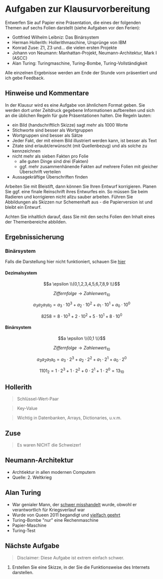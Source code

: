 Aufgaben zur Klausurvorbereitung
===================================

Entwerfen Sie auf Papier eine Präsentation, die eines der folgenden Themen auf sechs Folien darstellt (siehe Aufgaben vor den Ferien):

- Gottfried Wilhelm Leibniz: Das Binärsystem
- Herman Hollerith: Hollerithmaschine, Ursprünge von IBM
- Konrad Zuse: Z1, Z3 und... die vielen ersten Projekte
- Johann von Neumann: Manhattan-Projekt, Neumann-Architektur, Mark I (ASCC)
- Alan Turing: Turingmaschine, Turing-Bombe, Turing-Vollständigkeit

Alle einzelnen Ergebnisse werden am Ende der Stunde vorn präsentiert und ich gebe Feedback.

## Hinweise und Kommentare

In der Klausur wird es eine Aufgabe von ähnlichem Format geben. Sie werden dort unter Zeitdruck gegebene Informationen aufbereiten und sich an die üblichen Regeln für gute Präsentationen halten. Die Regeln lauten:

- ein Bild (handschriftlich Skizze) sagt mehr als 1000 Worte
- Stichworte sind besser als Wortgruppen
- Wortgruppen sind besser als Sätze
- Jeder Fakt, der mit einem Bild illustriert werden kann, ist besser als Text
- Zitate sind erlaubt/erwünscht (mit Quellenbezug) und als solche zu kennzeichnen
- nicht mehr als sieben Fakten pro Folie
    - alle guten Dinge sind drei (Fakten)
    - ggf. mehr zusammenhänende Fakten auf mehrere Folien mit gleicher Überschrift verteilen
- Aussagekräftige Überschriften finden

Arbeiten Sie mit Bleistift, dann können Sie Ihren Entwurf korrigieren. Planen Sie ggf. eine finale Reinschrift ihres Entwurfes ein. So müssen Sie beim Radieren und korrigieren nicht allzu sauber arbeiten. Führen Sie Abbildungen als Skizzen nur Schemenhaft aus - die Papierversion ist und bleibt ein Entwurf.

Achten Sie inhaltlich darauf, dass Sie mit den sechs Folien den Inhalt eines der Themenbereiche abbilden.

## Ergebnissicherung

### Binärsystem

Falls die Darstellung hier nicht funktioniert, schauen Sie [hier](https://docs.gcm.schule/pad/#/yTS3Pc_IQTBrNcLVOjk)

#### Dezimalsystem

$$a \epsilon \\{0,1,2,3,4,5,6,7,8,9 \\}$$

$$Ziffernfolge \rightarrow Zahlenwert_{10}$$

$$a_3 a_2 a_1 a_0 = a_3 \cdot 10^3 + a_2 \cdot 10^2 + a_1 \cdot 10^1 + a_0 \cdot 10^0$$

$$8258 = 8 \cdot 10^3 + 2 \cdot 10^2 + 5 \cdot 10^1 + 8 \cdot 10^0$$

#### Binärsystem

$$a \epsilon \\{0,1 \\}$$

$$Ziffernfolge \rightarrow Zahlenwert_{10}$$

$$
a_3 a_2 a_1 a_0 = a_3 \cdot 2^3 + a_2 \cdot 2^2 + a_1 \cdot 2^1 + a_0 \cdot 2^0
$$

$$
1101_{2}=1 \cdot 2^3 + 1 \cdot 2^2 + 0 \cdot 2^1 + 1 \cdot 2^0=13_{10}
$$

## Hollerith

> Schlüssel-Wert-Paar

> Key-Value

> Wichtig in Datenbanken, Arrays, Dictionaries, u.v.m.

## Zuse

> Es waren NICHT die Schweizer!

## Neumann-Architektur

- Archtiektur in allen modernen Computern
- Quelle: 2. Weltkrieg

## Alan Turing

- War genialer Mann, der [schwer misshandelt](https://www.spiegel.de/wissenschaft/mensch/alan-turing-queen-begnadigt-homosexuellen-informatik-pionier-a-940758.html) wurde, obwohl er verantwortlich für Kriegsverlauf war
- Wurde von Queen 2011 begandigt und [vielfach geehrt](https://de.wikipedia.org/wiki/Alan_Turing#Postume_Ehrungen)
- Turing-Bombe "nur" eine Rechenmaschine
- Papier-Maschine
- Turing-Test

## Nächste Aufgabe

> Disclaimer: Diese Aufgabe ist extrem einfach schwer.

1. Erstellen Sie eine Skizze, in der Sie die Funktionsweise des Internets darstellen.

